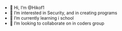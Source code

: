 - 👋 Hi, I’m @Hikof1
- 👀 I’m interested in Security, and in creating programs
- 🌱 I’m currently learning i school
- 💞️ I’m looking to collaborate on in coders group
